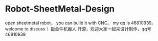 Robot-SheetMetal-Design
=======================

open sheetmetal robot， you can build it with CNC。 my qq is 46810939。welcome to discuss！
钣金件机器人
开源，欢迎大家一起来设计制作，qq号46810939
